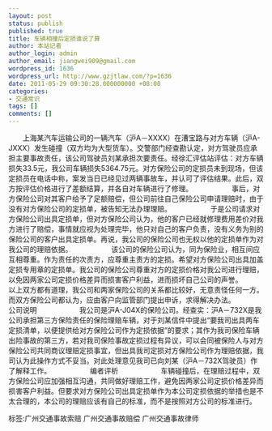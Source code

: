 ```yaml
---
layout: post
status: publish
published: true
title: 车辆相撞后定损谁说了算
author: 本站记者
author_login: admin
author_email: jiangwei909@gmail.com
wordpress_id: 1636
wordpress_url: http://www.gzjtlaw.com/?p=1636
date: 2011-05-29 09:30:28.000000000 +08:00
categories:
- 交通常识
tags: []
comments: []
---
```

　　上海某汽车运输公司的一辆汽车（沪A－XXXX）在漕宝路与对方车辆（沪A-JXXX）发生碰撞（双方均为大型货车）。交警部门经查勘认定，对方驾驶员应承担主要事故责任，该公司驾驶员刘某承担次要责任。经徐汇评估站评估：对方车辆损失33.5元，我公司车辆损失5364.75元。对方保险公司的定损员未到现场，但该定损员在电话中称，案发当日已经见过两辆事故车，并认可了评估结果。此后，双方按评估价格进行了差额结算，并各自对车辆进行了修理。　　　　　　事后，对方保险公司对其客户给予了足额赔偿，但公司前往自己保险公司申请理赔时，由于没有对方保险公司的定损单，被告知无法办理理赔。　　　　　　于是公司请求对方保险公司出具定损单，但对方保险公司认为，他的客户已经就修理费用差价对我方进行了赔偿，事情就应视为处理完毕，他只对自己的客户负责，没有义务为别的保险公司的客户出具定损单。再说，我公司的保险公司也无权以他的定损单作为对我公司的理赔依据。　　　　　　该公司的保险公司认为，同为保险业，相互间应互相尊重。作为责任的次责方，应尊重主责方的定损。希望对方保险公司出具加盖定损专用章的定损单。我公司的保险公司尊重对方的定损价格对我公司进行理赔，以免因两家公司定损价格差异而损害客户利益，进而损坏自己公司的声誉。　　　　　　以上双方都有道理，我公司和两家保险公司的关系都比较好，无意责怪任何一方。而双方保险公司都认为，应由客户向监管部门提出申诉，求得解决办法。　　　　　　公司说明　　　　　　我公司是沪A-J04X的保险公司。经查实：沪A－732X是我公司承担第三方保险责任的保险理赔车辆，对于刘某信件中提出&ldquo;要我司出具两车定损清单，以便提供给对方保险公司作为定损依据&rdquo;的要求；其作为我司保险车辆出险事故的第三方，若对我司保险事故定损过程有异议，可以会同被保险人与对方保险公司共同商议理赔定损事宜，但出具我司定损对方保险公司作为理赔依据，我司认为此操作方式不妥当。对此处理意见我司已向刘某（沪A－732X驾驶员）作了解释工作。　　　　　　编者评析　　　　　　车辆碰撞后，在理赔过程中，双方保险公司应加强相互沟通，共同做好理赔工作，避免因两家公司定损价格差异而损害客户利益。但要求对方保险公司出具定损单作为本公司定损依据的举措也是不太合理的，本公司的理赔应该有自己的标准，而不是按照对方公司的标准进行。标签:广州交通事故索赔 广州交通事故赔偿 广州交通事故律师
